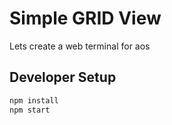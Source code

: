 # Simple GRID View

Lets create a web terminal for aos

## Developer Setup

```sh
npm install
npm start
```


